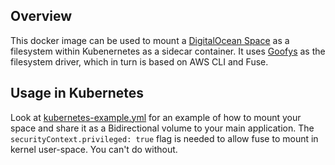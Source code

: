 ## Overview

This docker image can be used to mount a [DigitalOcean Space](https://www.digitalocean.com/products/spaces/) as a filesystem within Kubenernetes as a sidecar container. It uses [Goofys](https://github.com/kahing/goofys) as the filesystem driver, which in turn is based on AWS CLI and Fuse.

## Usage in Kubernetes

Look at [kubernetes-example.yml](kubernetes-example.yml) for an example of how to mount your space and share it as a Bidirectional volume to your main application. The `securityContext.privileged: true` flag is needed to allow fuse to mount in kernel user-space. You can't do without.
